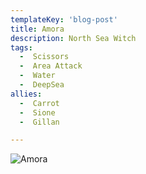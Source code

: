 ```yaml
---
templateKey: 'blog-post'
title: Amora
description: North Sea Witch
tags:
  -  Scissors
  -  Area Attack
  -  Water
  -  DeepSea
allies:
  -  Carrot
  -  Sione
  -  Gillan

---
```

![Amora](/img/Amora.png)
